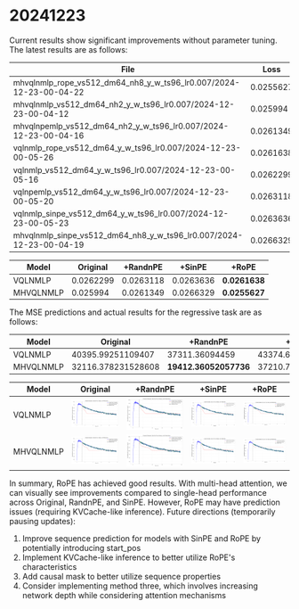 # 20241223

Current results show significant improvements without parameter tuning. The latest results are as follows:

| File                                                                |      Loss |
|---------------------------------------------------------------------|-----------|
| mhvqlnmlp_rope_vs512_dm64_nh8_y_w_ts96_lr0.007/2024-12-23-00-04-22  | 0.0255627 |
| mhvqlnmlp_vs512_dm64_nh2_y_w_ts96_lr0.007/2024-12-23-00-04-12       | 0.025994  |
| mhvqlnpemlp_vs512_dm64_nh2_y_w_ts96_lr0.007/2024-12-23-00-04-16     | 0.0261349 |
| vqlnmlp_rope_vs512_dm64_y_w_ts96_lr0.007/2024-12-23-00-05-26        | 0.0261638 |
| vqlnmlp_vs512_dm64_y_w_ts96_lr0.007/2024-12-23-00-05-16             | 0.0262299 |
| vqlnpemlp_vs512_dm64_y_w_ts96_lr0.007/2024-12-23-00-05-20           | 0.0263118 |
| vqlnmlp_sinpe_vs512_dm64_y_w_ts96_lr0.007/2024-12-23-00-05-23       | 0.0263636 |
| mhvqlnmlp_sinpe_vs512_dm64_nh8_y_w_ts96_lr0.007/2024-12-23-00-04-19 | 0.0266329 |

| Model | Original | +RandnPE | +SinPE | +RoPE | 
|-------|----------|----------|--------|-------|
| VQLNMLP | 0.0262299 | 0.0263118 | 0.0263636 | **0.0261638** |
| MHVQLNMLP | 0.025994 | 0.0261349 | 0.0266329 | **0.0255627** |

The MSE predictions and actual results for the regressive task are as follows:

| Model | Original | +RandnPE | +SinPE | +RoPE |
|-------|----------|----------|--------|-------|
| VQLNMLP | 40395.99251109407 | 37311.36094459 | 43374.69117526042 | **19314.00228170907** |
| MHVQLNMLP | 32116.378231528608 | **19412.36052057736** | 37210.76253016894 | 65849.38500299986 |

| Model | Original | +RandnPE | +SinPE | +RoPE | 
|-------|----------|----------|--------|-------|
| VQLNMLP | ![alt](./images/20241223/vqlnmlp_vs512_dm64_y_w_ts96_lr0.007_predict_regressive_y_w.png) | ![alt](./images/20241223/vqlnpemlp_vs512_dm64_y_w_ts96_lr0.007_predict_regressive_y_w.png) | ![alt](./images/20241223/vqlnmlp_sinpe_vs512_dm64_y_w_ts96_lr0.007_predict_regressive_y_w.png) | ![alt](./images/20241223/vqlnmlp_rope_vs512_dm64_y_w_ts96_lr0.007_predict_regressive_y_w.png) |
| MHVQLNMLP | ![alt](./images/20241223/mhvqlnmlp_vs512_dm64_nh2_y_w_ts96_lr0.007_predict_regressive_y_w.png) | ![alt](./images/20241223/mhvqlnpemlp_vs512_dm64_nh2_y_w_ts96_lr0.007_predict_regressive_y_w.png) | ![alt](./images/20241223/mhvqlnmlp_sinpe_vs512_dm64_nh8_y_w_ts96_lr0.007_predict_regressive_y_w.png) | ![alt](./images/20241223/mhvqlnmlp_rope_vs512_dm64_nh8_y_w_ts96_lr0.007_predict_regressive_y_w.png) |

In summary, RoPE has achieved good results. With multi-head attention, we can visually see improvements compared to single-head performance across Original, RandnPE, and SinPE. However, RoPE may have prediction issues (requiring KVCache-like inference). Future directions (temporarily pausing updates):

1. Improve sequence prediction for models with SinPE and RoPE by potentially introducing start_pos
2. Implement KVCache-like inference to better utilize RoPE's characteristics
3. Add causal mask to better utilize sequence properties
4. Consider implementing method three, which involves increasing network depth while considering attention mechanisms

